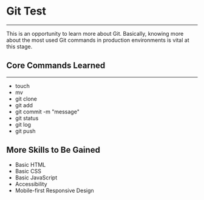 # Git Test

-------------

This is an opportunity to learn more about Git. Basically, knowing more about the most used Git commands in production environments is vital at this stage.

## Core Commands Learned

-------------

- touch
- mv
- git clone
- git add
- git commit -m "message"
- git status
- git log
- git push

## More Skills to Be Gained

- Basic HTML
- Basic CSS
- Basic JavaScript
- Accessibility
- Mobile-first Responsive Design
